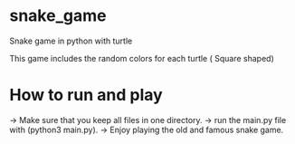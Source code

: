# snake_game
Snake game in python with turtle

This game includes the random colors for each turtle ( Square shaped)

# How to run and play
  -> Make sure that you keep all files in one directory.
  -> run the main.py file with (python3 main.py).
  -> Enjoy playing the old and famous snake game.
